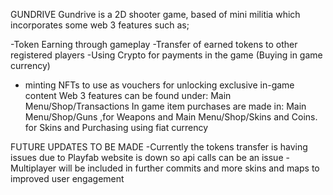 GUNDRIVE Gundrive is a 2D shooter game, based of mini militia which incorporates some web 3 features such as;

-Token Earning through gameplay 
-Transfer of earned tokens to other registered players 
-Using Crypto for payments in the game (Buying in game currency) 
- minting NFTs to use as vouchers for unlocking exclusive in-game content
Web 3 features can be found under: Main Menu/Shop/Transactions
In game item purchases are made in: Main Menu/Shop/Guns ,for Weapons and Main Menu/Shop/Skins and Coins. for Skins and Purchasing using fiat currency

FUTURE UPDATES TO BE MADE
-Currently the tokens transfer is having issues due to Playfab website is down so api calls can be an issue
-Multiplayer will be included in further commits and more skins and maps to improved user engagement
